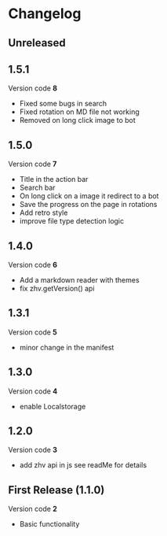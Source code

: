 # Changelog

## Unreleased
## 1.5.1
Version code **8**
- Fixed some bugs in search
- Fixed rotation on MD file not working
- Removed on long click image to bot

## 1.5.0
Version code **7**

- Title in the action bar
- Search bar
- On long click on a image it redirect to a bot
- Save the progress on the page in rotations
- Add retro style
- improve file type detection logic

## 1.4.0 
Version code **6**

- Add a markdown reader with themes
- fix zhv.getVersion() api

## 1.3.1
Version code **5**

- minor change in the manifest

## 1.3.0
Version code **4**

- enable Localstorage

## 1.2.0
Version code **3**

- add zhv api in js see readMe for details


## First Release (1.1.0)
Version code **2**

- Basic functionality
